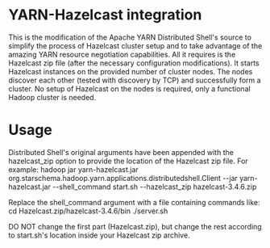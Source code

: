 YARN-Hazelcast integration
==========================

This is the modification of the Apache YARN Distributed Shell's source to simplify the process of Hazelcast cluster setup and to take advantage of the amazing YARN resource negotiation capabilities. All it requires is the Hazelcast zip file (after the necessary configuration modifications). It starts Hazelcast instances on the provided number of cluster nodes. The nodes discover each other (tested with discovery by TCP) and successfully form a cluster. No setup of Hazelcast on the nodes is required, only a functional Hadoop cluster is needed. 

Usage
=====

Distributed Shell's original arguments have been appended with the hazelcast_zip option to provide the location of the Hazelcast zip file. For example: 
hadoop jar yarn-hazelcast.jar org.starschema.hadoop.yarn.applications.distributedshell.Client --jar yarn-hazelcast.jar --shell_command start.sh --hazelcast_zip hazelcast-3.4.6.zip 

Replace the shell_command argument with a file containing commands like: 
cd Hazelcast.zip/hazelcast-3.4.6/bin
./server.sh

DO NOT change the first part (Hazelcast.zip), but change the rest according to start.sh's location inside your Hazelcast zip archive.


